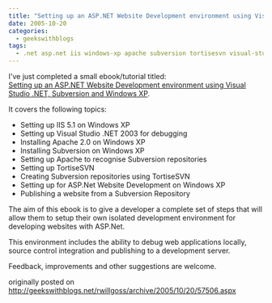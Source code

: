 ```yaml
---
title: "Setting up an ASP.NET Website Development environment using Visual Studio .NET, Subversion and Windows XP"
date: 2005-10-20
categories:
  - geekswithblogs
tags:
  - .net asp.net iis windows-xp apache subversion tortisesvn visual-studio
---
```


I've just completed a small ebook/tutorial titled:  
[Setting up an ASP.NET Website Development environment using Visual Studio .NET, Subversion and Windows XP](https://www.codeproject.com/Articles/15271/Setting-up-an-ASP-NET-website-development-environm).

It covers the following topics:
- Setting up IIS 5.1 on Windows XP
- Setting up Visual Studio .NET 2003 for debugging
- Installing Apache 2.0 on Windows XP
- Installing Subversion on Windows XP
- Setting up Apache to recognise Subversion repositories
- Setting up TortiseSVN
- Creating Subversion repositories using TortiseSVN
- Setting up for ASP.Net Website Development on Windows XP
- Publishing a website from a Subversion Repository

The aim of this ebook is to give a developer a complete set of steps that will allow them to setup their own isolated development environment for developing websites with ASP.Net.

This environment includes the ability to debug web applications locally, source control integration and publishing to a development server.

Feedback, improvements and other suggestions are welcome.

originally posted on http://geekswithblogs.net/rwillgoss/archive/2005/10/20/57506.aspx
